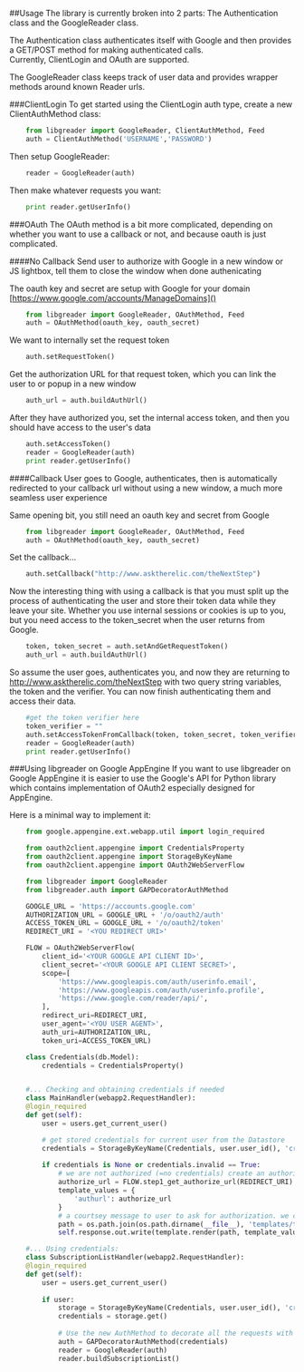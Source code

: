 ##Usage
The library is currently broken into 2 parts: The Authentication class and the GoogleReader class. 

The Authentication class authenticates itself with Google and then provides a GET/POST method for making authenticated calls.  
Currently, ClientLogin and OAuth are supported.

The GoogleReader class keeps track of user data and provides wrapper methods around known Reader urls.

###ClientLogin
To get started using the ClientLogin auth type, create a new ClientAuthMethod class:

```python
	from libgreader import GoogleReader, ClientAuthMethod, Feed
	auth = ClientAuthMethod('USERNAME','PASSWORD')
```
	
Then setup GoogleReader:
	
```python
	reader = GoogleReader(auth)
```
	
Then make whatever requests you want:

```python
	print reader.getUserInfo()
```
	
###OAuth
The OAuth method is a bit more complicated, depending on whether you want to use a callback or not, and because oauth is just complicated.

####No Callback
Send user to authorize with Google in a new window or JS lightbox, tell them to close the window when done authenicating

The oauth key and secret are setup with Google for your domain [https://www.google.com/accounts/ManageDomains]()

```python
	from libgreader import GoogleReader, OAuthMethod, Feed
	auth = OAuthMethod(oauth_key, oauth_secret)
```

We want to internally set the request token

```python
	auth.setRequestToken()
```

Get the authorization URL for that request token, which you can link the user to or popup in a new window

```python
	auth_url = auth.buildAuthUrl()
```

After they have authorized you, set the internal access token, and then you should have access to the user's data

```python
	auth.setAccessToken()
	reader = GoogleReader(auth)
	print reader.getUserInfo()
```

####Callback
User goes to Google, authenticates, then is automatically redirected to your callback url without using a new window, a much more seamless user experience

Same opening bit, you still need an oauth key and secret from Google

```python
	from libgreader import GoogleReader, OAuthMethod, Feed
	auth = OAuthMethod(oauth_key, oauth_secret)
```

Set the callback...

```python
	auth.setCallback("http://www.asktherelic.com/theNextStep")
```

Now the interesting thing with using a callback is that you must split up the process of authenticating the user and store their token data while they leave your site. Whether you use internal sessions or cookies is up to you, but you need access to the token_secret when the user returns from Google.

```python
	token, token_secret = auth.setAndGetRequestToken()
	auth_url = auth.buildAuthUrl()
```

So assume the user goes, authenticates you, and now they are returning to http://www.asktherelic.com/theNextStep with two query string variables, the token and the verifier. You can now finish authenticating them and access their data.

```python
	#get the token verifier here
	token_verifier = ""
	auth.setAccessTokenFromCallback(token, token_secret, token_verifier)
	reader = GoogleReader(auth)
	print reader.getUserInfo()
```

###Using libgreader on Google AppEngine
If you want to use libgreader on Google AppEngine it is easier to use the Google's API for Python library which
contains implementation of OAuth2 especially designed for AppEngine.

Here is a minimal way to implement it:

```python
    from google.appengine.ext.webapp.util import login_required

    from oauth2client.appengine import CredentialsProperty
    from oauth2client.appengine import StorageByKeyName
    from oauth2client.appengine import OAuth2WebServerFlow

    from libgreader import GoogleReader
    from libgreader.auth import GAPDecoratorAuthMethod

    GOOGLE_URL = 'https://accounts.google.com'
    AUTHORIZATION_URL = GOOGLE_URL + '/o/oauth2/auth'
    ACCESS_TOKEN_URL = GOOGLE_URL + '/o/oauth2/token'
    REDIRECT_URI = '<YOU REDIRECT URI>'

    FLOW = OAuth2WebServerFlow(
        client_id='<YOUR GOOGLE API CLIENT ID>',
        client_secret='<YOUR GOOGLE API CLIENT SECRET>',
        scope=[
            'https://www.googleapis.com/auth/userinfo.email',
            'https://www.googleapis.com/auth/userinfo.profile',
            'https://www.google.com/reader/api/',
        ],
        redirect_uri=REDIRECT_URI,
        user_agent='<YOU USER AGENT>',
        auth_uri=AUTHORIZATION_URL,
        token_uri=ACCESS_TOKEN_URL)

    class Credentials(db.Model):
        credentials = CredentialsProperty()


    #... Checking and obtaining credentials if needed
    class MainHandler(webapp2.RequestHandler):
	@login_required
	def get(self):
		user = users.get_current_user()

        # get stored credentials for current user from the Datastore
		credentials = StorageByKeyName(Credentials, user.user_id(), 'credentials').get()
		
		if credentials is None or credentials.invalid == True:
            # we are not authorized (=no credentials) create an authorization URL
			authorize_url = FLOW.step1_get_authorize_url(REDIRECT_URI)
			template_values = {
				'authurl': authorize_url
			}
            # a courtsey message to user to ask for authorization. we can just redirect here if we want
			path = os.path.join(os.path.dirname(__file__), 'templates/template_authorize.html')
			self.response.out.write(template.render(path, template_values))

    #... Using credentials:
    class SubscriptionListHandler(webapp2.RequestHandler):
	@login_required
	def get(self):
		user = users.get_current_user()
		
		if user:
			storage = StorageByKeyName(Credentials, user.user_id(), 'credentials')
			credentials = storage.get()
			
            # Use the new AuthMethod to decorate all the requests with correct credentials
			auth = GAPDecoratorAuthMethod(credentials)
			reader = GoogleReader(auth)
			reader.buildSubscriptionList()
```